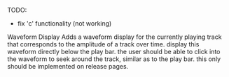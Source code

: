 TODO:

- fix 'c' functionality (not working)

Waveform Display
Adds a waveform display for the currently playing track that corresponds to the amplitude of a track over time.  display this waveform directly below the play bar. the user should be able to click into the waveform to seek around the track, similar as to the play bar.  this only should be implemented on release pages.
